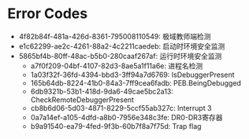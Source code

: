 # Error Codes

- 4f82b84f-481a-426d-8361-795008110549: 极域教师端检测
- e1c62299-ae2c-4261-88a2-4c2211caedeb: 启动时环境安全监测
- 5865bf4b-80ff-48ac-b5b0-280caaf267af: 运行时环境安全监测
  - a7f0f209-04bf-4107-82d3-8ae5a1f11a6e: 进程名检测
  - 1a03f32f-36fd-4394-bbd3-3ff94a7d6769: IsDebuggerPresent
  - 165b64db-8224-41b0-84a3-7ff9cea6fadb: PEB.BeingDebugged
  - 6db9321b-53b1-418d-9da6-49cae5bc2a13: CheckRemoteDebuggerPresent
  - cb8b6d06-5d03-4871-8229-5ccf55ab327c: Interrupt 3
  - 0a7a14ef-a105-4dfd-a8b0-7956e348c3fe: DR0-DR3寄存器
  - b9a91540-ea79-4fed-9f3b-60b7f8a7f75d: Trap flag
